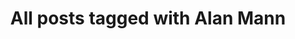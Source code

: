 ---
layout: tag
title: "All posts tagged with Alan Mann"
permalink: /weblog/tags/alan-mann/
taxonomy: Alan Mann
---